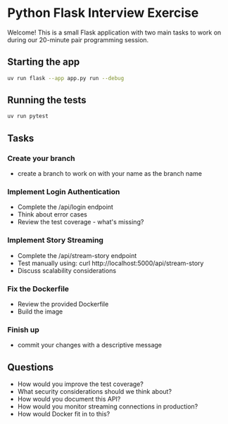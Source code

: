 # Python Flask Interview Exercise

Welcome! This is a small Flask application with two main tasks to work on during our 20-minute pair programming session.

## Starting the app
```bash
uv run flask --app app.py run --debug
```


## Running the tests
```bash
uv run pytest
```


## Tasks

### Create your branch
 - create a branch to work on with your name as the branch name


### Implement Login Authentication

- Complete the /api/login endpoint
- Think about error cases
- Review the test coverage - what's missing?


### Implement Story Streaming

- Complete the /api/stream-story endpoint
- Test manually using: curl http://localhost:5000/api/stream-story
- Discuss scalability considerations

### Fix the Dockerfile
- Review the provided Dockerfile
- Build the image

### Finish up
 - commit your changes with a descriptive message


## Questions

- How would you improve the test coverage?
- What security considerations should we think about?
- How would you document this API?
- How would you monitor streaming connections in production?
- How would Docker fit in to this?